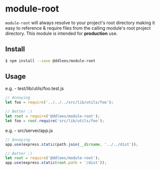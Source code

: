 # module-root

`module-root` will always resolve to your project's root directory making it easy to reference & require files from the calling module's root project directory. This module is intended for **production** use.

## Install

``` sh
$ npm install --save @ddlees/module-root
```

## Usage

e.g. - test/lib/utils/foo.test.js
``` js
// Annoying
let foo = require('../../../src/lib/utils/foo');

// Better :)
let root = require('@ddlees/module-root');
let foo = root.require('src/lib/utils/foo');
```

e.g. - src/server/app.js
``` js
// Annoying
app.use(express.static(path.join(__dirname, '../../dist'));

// Better :)
let root = require('@ddlees/module-root');
app.use(express.static(root.path + '/dist'));
```
